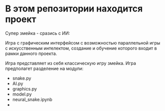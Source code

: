 # В этом репозитории находится проект

Супер змейка - сразись с ИИ:

Игра с графическим интерфейсом с возможностью параллельной игры с 
искусственным интелектом, создание и обучение которого входит в рамки данного проекта.

Игра представляет из себя классическую игру змейка.
Игра предполагет разделение на модули:
- snake.py 
- AI.py
- graphics.py
- model.py
- neural_snake.ipynb
- 
